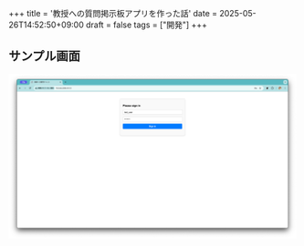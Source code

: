 +++
title = '教授への質問掲示板アプリを作った話'
date = 2025-05-26T14:52:50+09:00
draft = false
tags = ["開発"]
+++



<!--more-->

## サンプル画面

<img src="1-signin.png" alt="サインイン画面">
